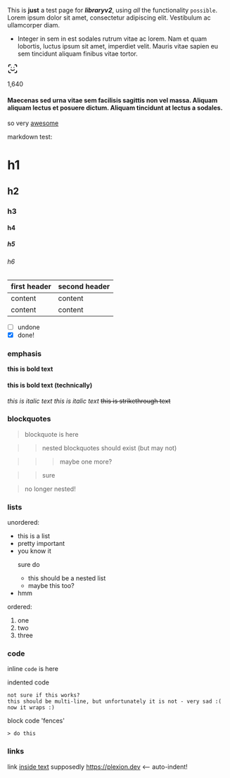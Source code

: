 This is **just** a test page for ***libraryv2***, using *all* the functionality `possible`.
Lorem ipsum dolor sit amet, consectetur adipiscing elit. Vestibulum ac ullamcorper diam.

- Integer in sem in est sodales rutrum vitae ac lorem. Nam et quam lobortis, luctus ipsum sit amet, imperdiet velit. Mauris vitae sapien eu sem tincidunt aliquam finibus vitae tortor.

<div class="stats">
            <span class="stat" id="stat-test" onclick="switch_tab('gallery')">
                <svg xmlns="http://www.w3.org/2000/svg" width="24" height="24" viewBox="0 0 24 24" fill="none" stroke="currentColor" stroke-width="2" stroke-linecap="round" stroke-linejoin="round" icon-name="scan-face" class="lucide lucide-scan-face icon w-24"><path d="M3 7V5a2 2 0 0 1 2-2h2"></path><path d="M17 3h2a2 2 0 0 1 2 2v2"></path><path d="M21 17v2a2 2 0 0 1-2 2h-2"></path><path d="M7 21H5a2 2 0 0 1-2-2v-2"></path><path d="M8 14s1.5 2 4 2 4-2 4-2"></path><path d="M9 9h.01"></path><path d="M15 9h.01"></path></svg>
                <p>1,640</p>
            </span>
        </div>

#### Maecenas sed urna vitae sem facilisis sagittis non vel massa. Aliquam aliquam lectus et posuere dictum. Aliquam tincidunt at lectus a sodales.
so very [awesome](https://plexion.dev)

markdown test:
# h1
## h2
### h3
#### h4
##### h5
###### h6

| first header | second header |
| ------------ | ------------- |
| content | content |
| content | content |

- [ ] undone
- [x] done!

### emphasis
**this is bold text**
#### this is bold text (technically)
*this is italic text*
_this is italic text_
~~this is strikethrough text~~

### blockquotes
> blockquote is here

> > nested blockquotes should exist (but may not)

> > > maybe one more?

> > sure

> no longer nested!

### lists
unordered:
- this is a list
- <im>pretty important</im>
- you know it<p class="text-14 addition">sure do</p>
  - this should be a nested list
  - maybe this too?
- hmm

ordered:
1. one
2. two
3. three

### code
inline `code` is here

indented code
```
not sure if this works?
this should be multi-line, but unfortunately it is not - very sad :(
now it wraps :)
```

block code 'fences'
```
> do this
```

### links
link [inside text](https://plexion.dev)
supposedly https://plexion.dev <-- auto-indent!